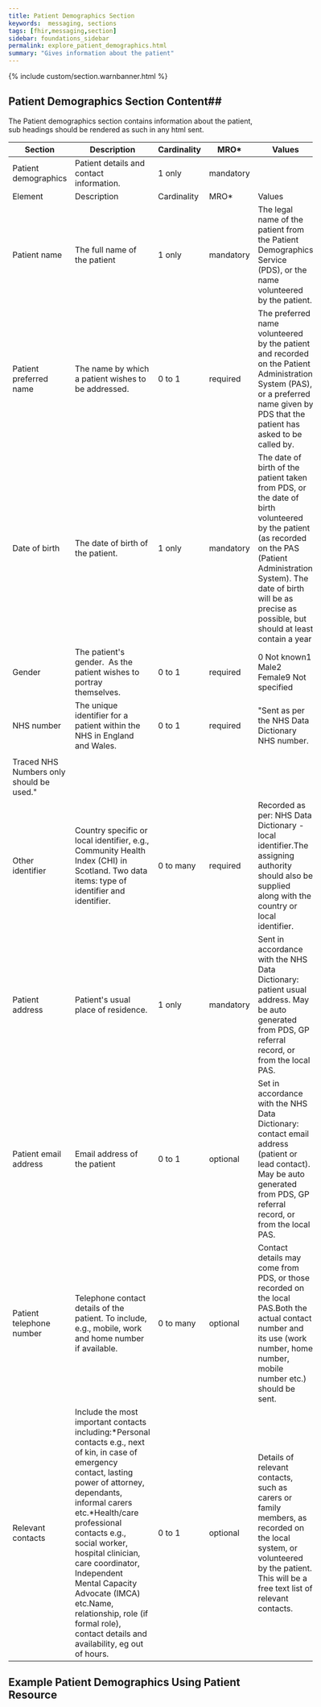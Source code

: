 ```yaml
---
title: Patient Demographics Section
keywords:  messaging, sections
tags: [fhir,messaging,section]
sidebar: foundations_sidebar
permalink: explore_patient_demographics.html
summary: "Gives information about the patient"
---
```

{% include custom/section.warnbanner.html %}


## Patient Demographics Section Content##
The Patient demographics section contains information about the patient, sub headings should be rendered as such in any html sent.

<table style="width:120%">
	<thead>
		<tr>
			<th width="40%">Section</th>
			<th width="28%">Description</th>
			<th width="12%">Cardinality</th>
			<th width="12%">MRO*</th>
			<th width="28%">Values</th>
		</tr>
	</thead>
	<tbody>
		<tr>
			<td>Patient demographics</td>
			<td>Patient details and contact information.</td>
			<td>1 only</td>
			<td>mandatory</td>
			<td>&nbsp;</td>
		</tr>
		<tr>
			<td>Element</td>
			<td>Description</td>
			<td>Cardinality</td>
			<td>MRO*</td>
			<td>Values</td>
		</tr>
		<tr>
			<td>Patient name</td>
			<td>The full name of the patient</td>
			<td>1 only</td>
			<td>mandatory</td>
			<td>The legal name of the patient from the Patient Demographics Service (PDS), or the name volunteered by the patient.</td>
		</tr>
		<tr>
			<td>Patient preferred name</td>
			<td>The name by which a patient wishes to be addressed.</td>
			<td>0 to 1</td>
			<td>required</td>
			<td>The preferred name volunteered by the patient and recorded on the Patient Administration System (PAS), or a preferred name given by PDS that the patient has asked to be called by.</td>
		</tr>
		<tr>
			<td>Date of birth</td>
			<td>The date of birth of the patient.</td>
			<td>1 only</td>
			<td>mandatory</td>
			<td>The date of birth of the patient taken from PDS, or the date of birth volunteered by the patient (as recorded on the PAS (Patient Administration System). The date of birth will be as precise as possible, but should at least contain a year</td>
		</tr>
		<tr>
			<td>Gender</td>
			<td>The patient's gender.  As the patient wishes to portray themselves.</td>
			<td>0 to 1</td>
			<td>required</td>
			<td>0 Not known1 Male2 Female9 Not specified</td>
		</tr>
		<tr>
			<td>NHS number</td>
			<td>The unique identifier for a patient within the NHS in England and Wales.</td>
			<td>0 to 1</td>
			<td>required</td>
			<td>"Sent as per the NHS Data Dictionary NHS number.</td>
		</tr>
		<tr>
			<td>        </td>
		</tr>
		<tr>
			<td>      Traced NHS Numbers only should be used."</td>
		</tr>
		<tr>
			<td>Other identifier</td>
			<td>Country specific or local identifier, e.g., Community Health Index (CHI) in Scotland. Two data items: type of identifier and identifier.</td>
			<td>0 to many</td>
			<td>required</td>
			<td>Recorded as per: NHS Data Dictionary - local identifier.The assigning authority should also be supplied along with the country or local identifier.</td>
		</tr>
		<tr>
			<td>Patient address</td>
			<td>Patient's usual place of residence.</td>
			<td>1 only</td>
			<td>mandatory</td>
			<td>Sent in accordance with the NHS Data Dictionary: patient usual address. May be auto generated from PDS, GP referral record, or from the local PAS.</td>
		</tr>
		<tr>
			<td>Patient email address</td>
			<td>Email address of the patient</td>
			<td>0 to 1</td>
			<td>optional</td>
			<td>Set in accordance with the NHS Data Dictionary: contact email address (patient or lead contact). May be auto generated from PDS, GP referral record, or from the local PAS.</td>
		</tr>
		<tr>
			<td>Patient telephone number</td>
			<td>Telephone contact details of the patient. To include, e.g., mobile, work and home number if available.</td>
			<td>0 to many</td>
			<td>optional</td>
			<td>Contact details may come from PDS, or those recorded on the local PAS.Both the actual contact number and its use (work number, home number, mobile number etc.) should be sent.</td>
		</tr>
		<tr>
			<td>Relevant contacts</td>
			<td>Include the most important contacts including:*Personal contacts e.g., next of kin, in case of emergency contact, lasting power of attorney, dependants, informal carers etc.*Health/care professional contacts e.g., social worker, hospital clinician, care coordinator, Independent Mental Capacity Advocate (IMCA) etc.Name, relationship, role (if formal role), contact details and availability, eg out of hours.</td>
			<td>0 to 1</td>
			<td>optional</td>
			<td>Details of relevant contacts, such as carers or family members, as recorded on the local system, or volunteered by the patient. This will be a free text list of relevant contacts.</td>
		</tr>
	</tbody>
</table>

## Example Patient Demographics Using Patient Resource ##

<script src="https://gist.github.com/IOPS-DEV/af79cf398178936f11f5eb5c5d45c13c.js"></script>






